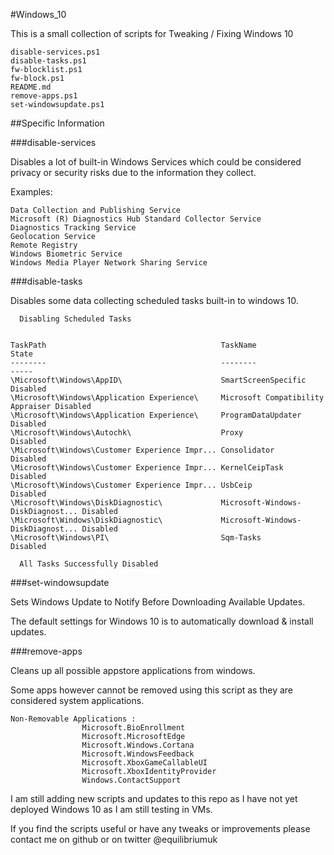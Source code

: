 #Windows_10

This is a small collection of scripts for Tweaking / Fixing Windows 10

    disable-services.ps1
    disable-tasks.ps1
    fw-blocklist.ps1
    fw-block.ps1
    README.md
    remove-apps.ps1
    set-windowsupdate.ps1

##Specific Information

###disable-services

Disables a lot of built-in Windows Services which could be considered privacy 
or security risks due to the information they collect.

Examples:

    Data Collection and Publishing Service
    Microsoft (R) Diagnostics Hub Standard Collector Service
    Diagnostics Tracking Service
    Geolocation Service
    Remote Registry
    Windows Biometric Service
    Windows Media Player Network Sharing Service

###disable-tasks

Disables some data collecting scheduled tasks built-in to windows 10.


      Disabling Scheduled Tasks


    TaskPath                                       TaskName                          State
    --------                                       --------                          -----
    \Microsoft\Windows\AppID\                      SmartScreenSpecific               Disabled
    \Microsoft\Windows\Application Experience\     Microsoft Compatibility Appraiser Disabled
    \Microsoft\Windows\Application Experience\     ProgramDataUpdater                Disabled
    \Microsoft\Windows\Autochk\                    Proxy                             Disabled
    \Microsoft\Windows\Customer Experience Impr... Consolidator                      Disabled
    \Microsoft\Windows\Customer Experience Impr... KernelCeipTask                    Disabled
    \Microsoft\Windows\Customer Experience Impr... UsbCeip                           Disabled
    \Microsoft\Windows\DiskDiagnostic\             Microsoft-Windows-DiskDiagnost... Disabled
    \Microsoft\Windows\DiskDiagnostic\             Microsoft-Windows-DiskDiagnost... Disabled
    \Microsoft\Windows\PI\                         Sqm-Tasks                         Disabled

      All Tasks Successfully Disabled


###set-windowsupdate

Sets Windows Update to Notify Before Downloading Available Updates.

The default settings for Windows 10 is to automatically download & install updates.

###remove-apps

Cleans up all possible appstore applications from windows.

Some apps however cannot be removed using this script as they are considered system applications.

    Non-Removable Applications : 
                    Microsoft.BioEnrollment
                    Microsoft.MicrosoftEdge
                    Microsoft.Windows.Cortana
                    Microsoft.WindowsFeedback
                    Microsoft.XboxGameCallableUI
                    Microsoft.XboxIdentityProvider
                    Windows.ContactSupport

I am still adding new scripts and updates to this repo as I have not yet deployed 
Windows 10 as I am still testing in VMs.

If you find the scripts useful or have any tweaks or improvements please contact me on github or on twitter @equilibriumuk